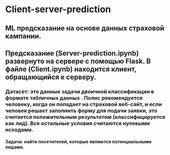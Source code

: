# Client-server-prediction
## ML предсказание на основе данных страховой кампании. 
## Предсказание (Server-prediction.ipynb) развернуто на сервере с помощью Flask. В файле (Client.ipynb) находится клиент, обращающийся к серверу.
### Датасет: это данные задачи двоичной классификации в формате табличных данных . Полис рекомендуется человеку, когда он попадает на страховой веб-сайт, и если человек решает заполнить форму для подачи заявки, это считается положительным результатом (классифицируется как лид). Все остальные условия считаются нулевыми исходами.
#### Задача: найти посетителей, которые являются потенциальными лидами.
